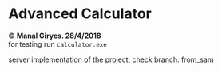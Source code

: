 # Advanced Calculator

 &copy; <b>Manal Giryes. 28/4/2018 </b><br>
for testing run `calculator.exe`

server implementation of the project, check branch: <blink>from_sam</blink>
